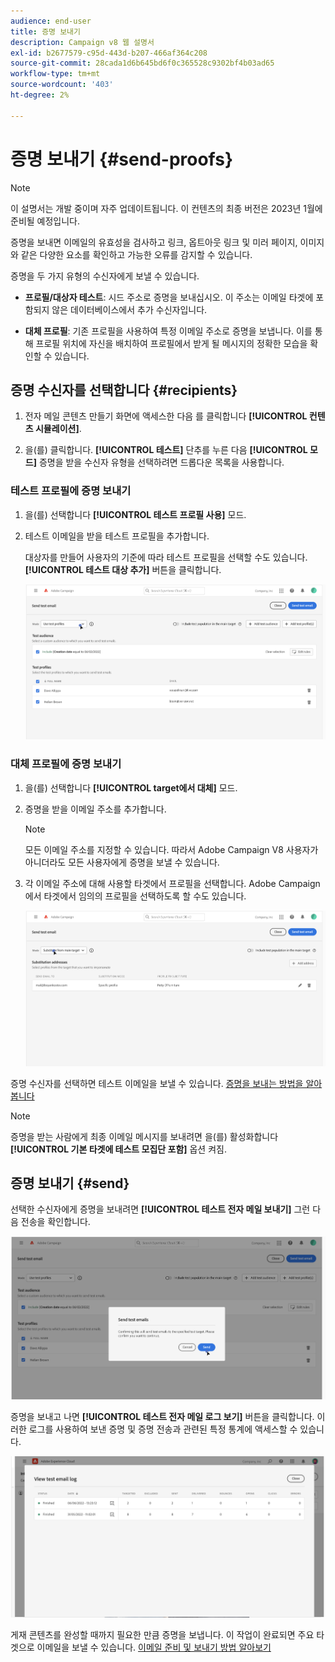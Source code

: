```yaml
---
audience: end-user
title: 증명 보내기
description: Campaign v8 웹 설명서
exl-id: b2677579-c95d-443d-b207-466af364c208
source-git-commit: 28cada1d6b645bd6f0c365528c9302bf4b03ad65
workflow-type: tm+mt
source-wordcount: '403'
ht-degree: 2%

---
```


# 증명 보내기 {#send-proofs}

>[!NOTE]
>
>이 설명서는 개발 중이며 자주 업데이트됩니다. 이 컨텐츠의 최종 버전은 2023년 1월에 준비될 예정입니다.

증명을 보내면 이메일의 유효성을 검사하고 링크, 옵트아웃 링크 및 미러 페이지, 이미지와 같은 다양한 요소를 확인하고 가능한 오류를 감지할 수 있습니다.

증명을 두 가지 유형의 수신자에게 보낼 수 있습니다.

* **프로필/대상자 테스트**: 시드 주소로 증명을 보내십시오. 이 주소는 이메일 타겟에 포함되지 않은 데이터베이스에서 추가 수신자입니다.

* **대체 프로필**: 기존 프로필을 사용하여 특정 이메일 주소로 증명을 보냅니다. 이를 통해 프로필 위치에 자신을 배치하여 프로필에서 받게 될 메시지의 정확한 모습을 확인할 수 있습니다.

## 증명 수신자를 선택합니다 {#recipients}

1. 전자 메일 콘텐츠 만들기 화면에 액세스한 다음 를 클릭합니다 **[!UICONTROL 컨텐츠 시뮬레이션]**.

1. 을(를) 클릭합니다. **[!UICONTROL 테스트]** 단추를 누른 다음 **[!UICONTROL 모드]** 증명을 받을 수신자 유형을 선택하려면 드롭다운 목록을 사용합니다.

<!-- to check: by default, profiles selected in previous screen are pre-selected for proofs. Can add addtitional profiles + remove preselected?-->

### 테스트 프로필에 증명 보내기

1. 을(를) 선택합니다 **[!UICONTROL 테스트 프로필 사용]** 모드.

1. 테스트 이메일을 받을 테스트 프로필을 추가합니다.

   대상자를 만들어 사용자의 기준에 따라 테스트 프로필을 선택할 수도 있습니다. **[!UICONTROL 테스트 대상 추가]** 버튼을 클릭합니다.

   ![](assets/test-profiles-audience.png)

### 대체 프로필에 증명 보내기

1. 을(를) 선택합니다 **[!UICONTROL target에서 대체]** 모드.

1. 증명을 받을 이메일 주소를 추가합니다.

   >[!NOTE]
   >
   >모든 이메일 주소를 지정할 수 있습니다. 따라서 Adobe Campaign V8 사용자가 아니더라도 모든 사용자에게 증명을 보낼 수 있습니다.

1. 각 이메일 주소에 대해 사용할 타겟에서 프로필을 선택합니다. Adobe Campaign에서 타겟에서 임의의 프로필을 선택하도록 할 수도 있습니다.

   ![](assets/substitution.png)

증명 수신자를 선택하면 테스트 이메일을 보낼 수 있습니다. [증명을 보내는 방법을 알아봅니다](#send)

>[!NOTE]
>
>증명을 받는 사람에게 최종 이메일 메시지를 보내려면 을(를) 활성화합니다 **[!UICONTROL 기본 타겟에 테스트 모집단 포함]** 옵션 켜짐.

## 증명 보내기 {#send}

선택한 수신자에게 증명을 보내려면 **[!UICONTROL 테스트 전자 메일 보내기]** 그런 다음 전송을 확인합니다.

![](assets/send-proof.png)

증명을 보내고 나면 **[!UICONTROL 테스트 전자 메일 로그 보기]** 버튼을 클릭합니다. 이러한 로그를 사용하여 보낸 증명 및 증명 전송과 관련된 특정 통계에 액세스할 수 있습니다.

![](assets/proof-log.png)

게재 콘텐츠를 완성할 때까지 필요한 만큼 증명을 보냅니다. 이 작업이 완료되면 주요 타겟으로 이메일을 보낼 수 있습니다. [이메일 준비 및 보내기 방법 알아보기](../monitor/prepare-send.md)
